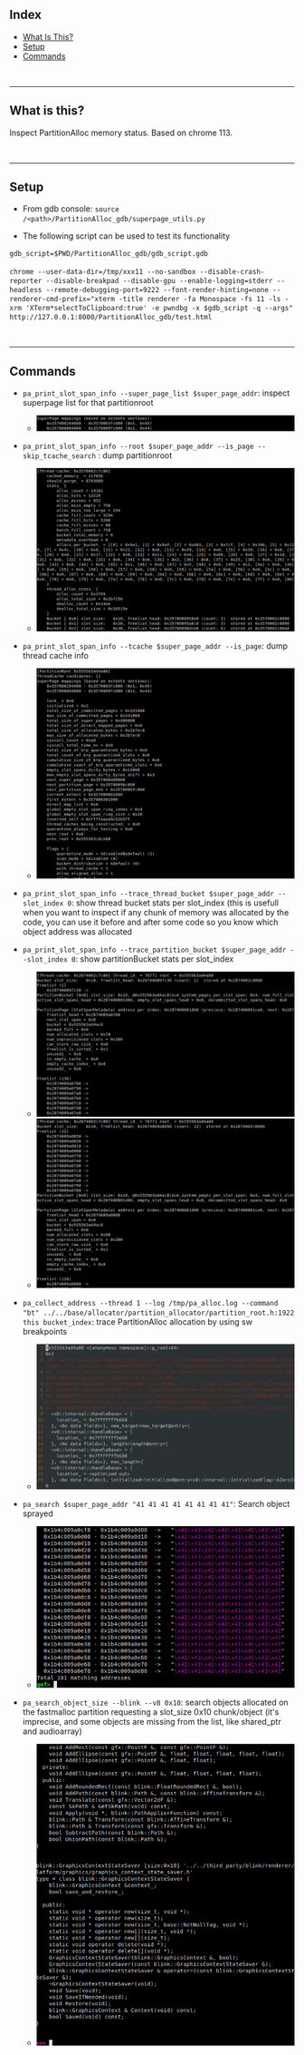 ## Index

 - [What Is This?](#what-is-this)
 - [Setup](#setup)
 - [Commands](#commands)



<br/>

----

## What is this?

Inspect PartitionAlloc memory status. Based on chrome 113.

<br/>

----

## Setup

 - From gdb console: `source /<path>/PartitionAlloc_gdb/superpage_utils.py`

 - The following script can be used to test its functionality

```
gdb_script=$PWD/PartitionAlloc_gdb/gdb_script.gdb

chrome --user-data-dir=/tmp/xxx11 --no-sandbox --disable-crash-reporter --disable-breakpad --disable-gpu --enable-logging=stderr --headless --remote-debugging-port=9222 --font-render-hinting=none --renderer-cmd-prefix="xterm -title renderer -fa Monospace -fs 11 -ls -xrm 'XTerm*selectToClipboard:true' -e pwndbg -x $gdb_script -q --args" http://127.0.0.1:8000/PartitionAlloc_gdb/test.html 

```

<br/>

----

## Commands

 - `pa_print_slot_span_info --super_page_list $super_page_addr`: inspect superpage list for that partitionroot
    - ![](imgs/t1.jpg)

 - `pa_print_slot_span_info --root $super_page_addr --is_page --skip_tcache_search` : dump partitionroot
    - ![](imgs/t2.jpg)

 - `pa_print_slot_span_info --tcache $super_page_addr --is_page`: dump thread cache info
    - ![](imgs/t3.jpg)

 - `pa_print_slot_span_info --trace_thread_bucket $super_page_addr --slot_index 0`: show thread bucket stats per slot_index (this is usefull when you want to inspect if any chunk of memory was allocated by the code, you can use it before and after some code so you know which object address was allocated
 - `pa_print_slot_span_info --trace_partition_bucket $super_page_addr --slot_index 0`: show partitionBucket stats per slot_index
    - ![](imgs/before.jpg)
    - ![](imgs/after.jpg)

 - `pa_collect_address --thread 1 --log /tmp/pa_alloc.log --command "bt" ../../base/allocator/partition_allocator/partition_root.h:1922 this bucket_index`: trace PartitionAlloc allocation by using sw breakpoints
    - ![](imgs/pa_trace.jpg)

 - `pa_search $super_page_addr "41 41 41 41 41 41 41 41"`: Search object sprayed
    - ![](imgs/pa_search.jpg)

 - `pa_search_object_size --blink --v8 0x10`: search objects allocated on the fastmalloc partition requesting a slot_size 0x10 chunk/object (it's imprecise, and some objects are missing from the list, like shared_ptr and audioarray)
    - ![](imgs/pa_sizeof.jpg)



